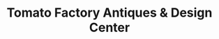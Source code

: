 ---
title: "Tomato Factory Antiques & Design Center"
url: /hopewell/tomato-factory-antiques-and-design-center/
shop: antiques
---